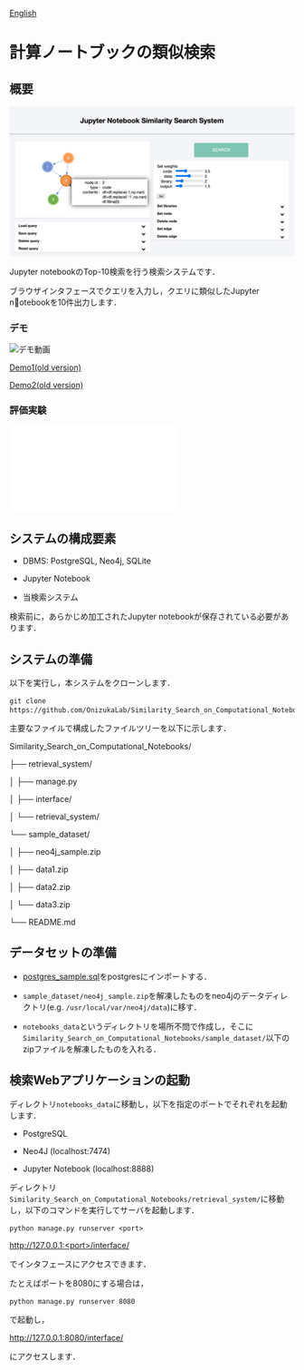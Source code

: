 [English](/README.md)

# 計算ノートブックの類似検索

## 概要

![スクリーンショット](/retrieval_system/images/screenshot1.png "Screenshot")

Jupyter notebookのTop-10検索を行う検索システムです．

ブラウザインタフェースでクエリを入力し，クエリに類似したJupyter notebookを10件出力します．

### デモ

![デモ動画](/retrieval_system/images/Demo_gif3_2.gif "Demo(gif)")

[Demo1(old version)](https://drive.google.com/file/d/1x1yiM8xQkwlJtQmQPgIOiSyN2d3QoUBu/view?usp=sharing)

[Demo2(old version)](https://drive.google.com/file/d/19CfahRTEwlbaOSZQLLfiALocrVQ3SNkH/view?usp=sharing)

### 評価実験

![評価実験](/retrieval_system/images/JupySim_experimental_evaluation.pdf "Experimental evaluation(pdf)")


## システムの構成要素

* DBMS: PostgreSQL, Neo4j, SQLite

* Jupyter Notebook

* 当検索システム

検索前に，あらかじめ加工されたJupyter notebookが保存されている必要があります．

## システムの準備

以下を実行し，本システムをクローンします．

```
git clone https://github.com/OnizukaLab/Similarity_Search_on_Computational_Notebooks.git
```

主要なファイルで構成したファイルツリーを以下に示します．

Similarity_Search_on_Computational_Notebooks/

├── retrieval_system/

│   ├── manage.py

│   ├── interface/

│   └── retrieval_system/

└── sample_dataset/

│   ├── neo4j_sample.zip

│   ├── data1.zip

│   ├── data2.zip

│   └── data3.zip

└── README.md

## データセットの準備

* [postgres_sample.sql](https://drive.google.com/file/d/1po-5Z5M4JbojbLjSvGkgMIOQK51_afur/view?usp=sharing)をpostgresにインポートする．

* `sample_dataset/neo4j_sample.zip`を解凍したものをneo4jのデータディレクトリ(e.g. `/usr/local/var/neo4j/data`)に移す．

* `notebooks_data`というディレクトリを場所不問で作成し，そこに`Similarity_Search_on_Computational_Notebooks/sample_dataset/`以下のzipファイルを解凍したものを入れる．

## 検索Webアプリケーションの起動

ディレクトリ`notebooks_data`に移動し，以下を指定のポートでそれぞれを起動します．

* PostgreSQL

* Neo4J (localhost:7474)

* Jupyter Notebook (localhost:8888)

ディレクトリ`Similarity_Search_on_Computational_Notebooks/retrieval_system/`に移動し，以下のコマンドを実行してサーバを起動します．

```
python manage.py runserver <port>
```

http://127.0.0.1:<port>/interface/
  
でインタフェースにアクセスできます．

たとえばポートを8080にする場合は，

```
python manage.py runserver 8080
```

で起動し，

http://127.0.0.1:8080/interface/

にアクセスします．